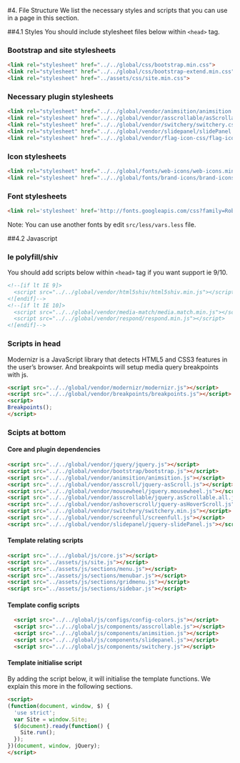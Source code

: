 #4. File Structure
We list the necessary styles and scripts that you can use in a page in this section.

##4.1 Styles
You should include stylesheet files below within `<head>` tag.

### Bootstrap and site stylesheets
``` html
<link rel="stylesheet" href="../../global/css/bootstrap.min.css">
<link rel="stylesheet" href="../../global/css/bootstrap-extend.min.css">
<link rel="stylesheet" href="../assets/css/site.min.css">
```

### Necessary plugin stylesheets
``` html
<link rel="stylesheet" href="../../global/vendor/animsition/animsition.css">
<link rel="stylesheet" href="../../global/vendor/asscrollable/asScrollable.css">
<link rel="stylesheet" href="../../global/vendor/switchery/switchery.css">
<link rel="stylesheet" href="../../global/vendor/slidepanel/slidePanel.css">
<link rel="stylesheet" href="../../global/vendor/flag-icon-css/flag-icon.css">
```

### Icon stylesheets
``` html
<link rel="stylesheet" href="../../global/fonts/web-icons/web-icons.min.css">
<link rel="stylesheet" href="../../global/fonts/brand-icons/brand-icons.min.css">
```

### Font stylesheets

``` html
<link rel='stylesheet' href='http://fonts.googleapis.com/css?family=Roboto:300,400,500,300italic'>
```

Note: You can use another fonts by edit `src/less/vars.less` file.


##4.2 Javascript

### Ie polyfill/shiv
You should add scripts below within `<head>` tag if you want support ie 9/10.

``` html
<!--[if lt IE 9]>
  <script src="../../global/vendor/html5shiv/html5shiv.min.js"></script>
<![endif]-->
<!--[if lt IE 10]>
  <script src="../../global/vendor/media-match/media.match.min.js"></script>
  <script src="../../global/vendor/respond/respond.min.js"></script>
<![endif]-->
```

### Scripts in head
Modernizr is a JavaScript library that detects HTML5 and CSS3 features in the user’s browser. And breakpoints will setup media query breakpoints with js.

``` html
<script src="../../global/vendor/modernizr/modernizr.js"></script>
<script src="../../global/vendor/breakpoints/breakpoints.js"></script>
<script>
Breakpoints();
</script>
```

### Scipts at bottom

#### Core and plugin dependencies

``` html
<script src="../../global/vendor/jquery/jquery.js"></script>
<script src="../../global/vendor/bootstrap/bootstrap.js"></script>
<script src="../../global/vendor/animsition/animsition.js"></script>
<script src="../../global/vendor/asscroll/jquery-asScroll.js"></script>
<script src="../../global/vendor/mousewheel/jquery.mousewheel.js"></script>
<script src="../../global/vendor/asscrollable/jquery.asScrollable.all.js"></script>
<script src="../../global/vendor/ashoverscroll/jquery-asHoverScroll.js"></script>
<script src="../../global/vendor/switchery/switchery.min.js"></script>
<script src="../../global/vendor/screenfull/screenfull.js"></script>
<script src="../../global/vendor/slidepanel/jquery-slidePanel.js"></script>
```

#### Template relating scripts

``` html
<script src="../../global/js/core.js"></script>
<script src="../assets/js/site.js"></script>
<script src="../assets/js/sections/menu.js"></script>
<script src="../assets/js/sections/menubar.js"></script>
<script src="../assets/js/sections/gridmenu.js"></script>
<script src="../assets/js/sections/sidebar.js"></script>
```

#### Template config scripts

``` html
  <script src="../../global/js/configs/config-colors.js"></script>
  <script src="../../global/js/components/asscrollable.js"></script>
  <script src="../../global/js/components/animsition.js"></script>
  <script src="../../global/js/components/slidepanel.js"></script>
  <script src="../../global/js/components/switchery.js"></script>
```


#### Template initialise script
By adding the script below, it will initialise the template functions. We explain this more in the following sections.

``` html
<script>
(function(document, window, $) {
  'use strict';
  var Site = window.Site;
  $(document).ready(function() {
    Site.run();
  });
})(document, window, jQuery);
</script>
```
